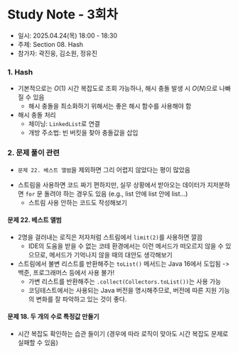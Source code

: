 # Study Note - 3회차
* 일시: 2025.04.24(목) 18:00 - 18:30
* 주제: Section 08. Hash
* 참가자: 곽진웅, 김소원, 정유진

### 1. Hash
* 기본적으로는 $O(1)$ 시간 복잡도로 조회 가능하나, 해시 충돌 발생 시 $O(N)$으로 나빠질 수 있음
  * 해시 충돌을 최소화하기 위해서는 좋은 해시 함수를 사용해야 함
* 해시 충돌 처리
  * 체이닝: `LinkedList`로 연결
  * 개방 주소법: 빈 버킷을 찾아 충돌값을 삽입

### 2. 문제 풀이 관련
* `문제 22. 베스트 앨범`을 제외하면 그리 어렵지 않았다는 평이 많았음
<!-- 해시 문제에 익숙하지 않아서인지 본인은 다 쉽지 않았지만... 그렇다고 합니다. -->
* 스트림을 사용하면 코드 짜기 편하지만, 실무 상황에서 받아오는 데이터가 지저분하면 `for` 문 돌려야 하는 경우도 있음 (e.g., list 안에 list 안에 list...)
  * 스트림 사용 안하는 코드도 작성해보기

#### 문제 22. 베스트 앨범
* 2명을 걸러내는 로직은 저자처럼 스트림에서 `limit(2)`를 사용하면 깔끔
  * IDE의 도움을 받을 수 없는 코테 환경에서는 이런 메서드가 떠오르지 않을 수 있으므로, 메서드가 기억나지 않을 때의 대안도 생각해보기
* 스트림에서 불변 리스트를 반환해주는 `toList()` 메서드는 Java 16에서 도입됨 -> 백준, 프로그래머스 등에서 사용 불가!
  * 가변 리스트를 반환해주는 `.collect(Collectors.toList())`는 사용 가능
  * 코딩테스트에서는 사용되는 Java 버전을 명시해주므로, 버전에 따른 지원 기능의 변화를 잘 파악하고 있는 것이 좋다.

#### 문제 18. 두 개의 수로 특정값 만들기
* 시간 복잡도 확인하는 습관 들이기 (경우에 따라 로직이 맞아도 시간 복잡도 문제로 실패할 수 있음)